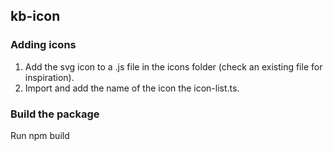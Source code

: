 ## kb-icon

### Adding icons
1. Add the svg icon to a .js file in the icons folder (check an existing file for inspiration).
2. Import and add the name of the icon the icon-list.ts.

### Build the package
Run npm build


